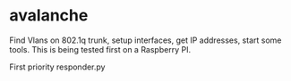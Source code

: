 # avalanche
Find Vlans on 802.1q trunk, setup interfaces, get IP addresses, start some tools. This is being tested first on a Raspberry PI.

First priority responder.py
